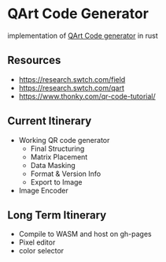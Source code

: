 # QArt Code Generator

implementation of [QArt Code generator](https://research.swtch.com/qr/draw/) in rust

## Resources
- https://research.swtch.com/field
- https://research.swtch.com/qart
- https://www.thonky.com/qr-code-tutorial/

## Current Itinerary
- Working QR code generator
  - Final Structuring
  - Matrix Placement
  - Data Masking
  - Format & Version Info
  - Export to Image
- Image Encoder
  
## Long Term Itinerary
- Compile to WASM and host on gh-pages
- Pixel editor
- color selector
